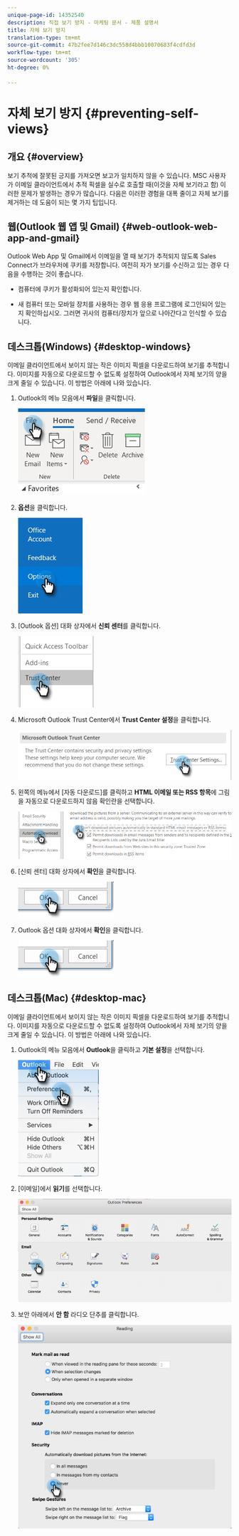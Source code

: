 ```yaml
---
unique-page-id: 14352540
description: 직접 보기 방지 - 마케팅 문서 - 제품 설명서
title: 자체 보기 방지
translation-type: tm+mt
source-git-commit: 47b2fee7d146c3dc558d4bbb10070683f4cdfd3d
workflow-type: tm+mt
source-wordcount: '305'
ht-degree: 0%

---
```



# 자체 보기 방지 {#preventing-self-views}

## 개요 {#overview}

보기 추적에 잘못된 긍지를 가져오면 보고가 일치하지 않을 수 있습니다. MSC 사용자가 이메일 클라이언트에서 추적 픽셀을 실수로 호출할 때(이것을 자체 보기라고 함) 이러한 문제가 발생하는 경우가 많습니다. 다음은 이러한 경험을 대폭 줄이고 자체 보기를 제거하는 데 도움이 되는 몇 가지 팁입니다.

## 웹(Outlook 웹 앱 및 Gmail) {#web-outlook-web-app-and-gmail}

Outlook Web App 및 Gmail에서 이메일을 열 때 보기가 추적되지 않도록 Sales Connect가 브라우저에 쿠키를 저장합니다. 여전히 자가 보기를 수신하고 있는 경우 다음을 수행하는 것이 좋습니다.

* 컴퓨터에 쿠키가 활성화되어 있는지 확인합니다.

* 새 컴퓨터 또는 모바일 장치를 사용하는 경우 웹 응용 프로그램에 로그인되어 있는지 확인하십시오. 그러면 귀사의 컴퓨터/장치가 앞으로 나아간다고 인식할 수 있습니다.

## 데스크톱(Windows) {#desktop-windows}

이메일 클라이언트에서 보이지 않는 작은 이미지 픽셀을 다운로드하여 보기를 추적합니다. 이미지를 자동으로 다운로드할 수 없도록 설정하여 Outlook에서 자체 보기의 양을 크게 줄일 수 있습니다. 이 방법은 아래에 나와 있습니다.

1. Outlook의 메뉴 모음에서 **파일**&#x200B;을 클릭합니다.

   ![](assets/win-1.png)

1. **옵션**&#x200B;을 클릭합니다.

   ![](assets/win-2.png)

1. [Outlook 옵션] 대화 상자에서 **신뢰 센터**&#x200B;를 클릭합니다.

   ![](assets/win-3.png)

1. Microsoft Outlook Trust Center에서 **Trust Center 설정**&#x200B;을 클릭합니다.

   ![](assets/win-4.png)

1. 왼쪽의 메뉴에서 [자동 다운로드]를 클릭하고 **HTML 이메일 또는 RSS 항목**&#x200B;에 그림을 자동으로 다운로드하지 않음 확인란을 선택합니다.

   ![](assets/win-5.png)

1. [신뢰 센터] 대화 상자에서 **확인**&#x200B;을 클릭합니다.

   ![](assets/win-6.png)

1. Outlook 옵션 대화 상자에서 **확인**&#x200B;을 클릭합니다.

   ![](assets/win-6.png)

## 데스크톱(Mac) {#desktop-mac}

이메일 클라이언트에서 보이지 않는 작은 이미지 픽셀을 다운로드하여 보기를 추적합니다. 이미지를 자동으로 다운로드할 수 없도록 설정하여 Outlook에서 자체 보기의 양을 크게 줄일 수 있습니다. 이 방법은 아래에 나와 있습니다.

1. Outlook의 메뉴 모음에서 **Outlook**&#x200B;을 클릭하고 **기본 설정**&#x200B;을 선택합니다.

   ![](assets/mac-1.png)

1. [이메일]에서 **읽기**&#x200B;를 선택합니다.

   ![](assets/mac-2.png)

1. 보안 아래에서 **안 함** 라디오 단추를 클릭합니다.

   ![](assets/mac-3.png)

